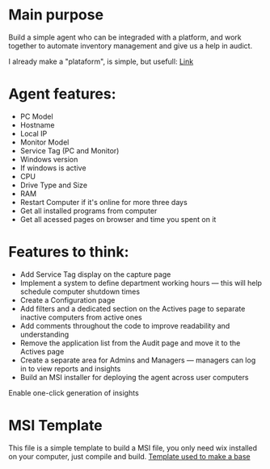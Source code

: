 # Main purpose
Build a simple agent who can be integraded with a platform, and work together to automate inventory management and give us a help in audict.

I already make a "plataform", is simple, but usefull: [Link](https://github.com/ImComfortable/Site-agent/tree/main)

# Agent features:
- PC Model
- Hostname
- Local IP
- Monitor Model
- Service Tag (PC and Monitor)
- Windows version
- If windows is active
- CPU
- Drive Type and Size
- RAM
- Restart Computer if it's online for more three days
- Get all installed programs from computer
- Get all acessed pages on browser and time you spent on it

# Features to think:

- Add Service Tag display on the capture page
- Implement a system to define department working hours — this will help schedule computer shutdown times
- Create a Configuration page
- Add filters and a dedicated section on the Actives page to separate inactive computers from active ones
- Add comments throughout the code to improve readability and understanding
- Remove the application list from the Audit page and move it to the Actives page
- Create a separate area for Admins and Managers — managers can log in to view reports and insights
- Build an MSI installer for deploying the agent across user computers

Enable one-click generation of insights
# MSI Template
This file is a simple template to build a MSI file, you only need wix installed on your computer, just compile and build.
[Template used to make a base](https://github.com/letsdoautomation/wix-toolset-4-cli/tree/49292c799901d8dc69b68e20bdf204c454637a8f/Create%20Visual%20Studio%20Code%20MSI%20installation%20file)  
